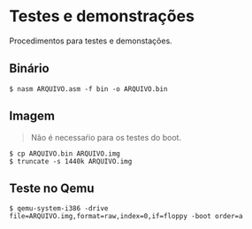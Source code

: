# Testes e demonstrações

Procedimentos para testes e demonstações.

## Binário

```
$ nasm ARQUIVO.asm -f bin -o ARQUIVO.bin
```

## Imagem

> Não é necessaŕio para os testes do boot.

```
$ cp ARQUIVO.bin ARQUIVO.img
$ truncate -s 1440k ARQUIVO.img
```

## Teste no Qemu

```
$ qemu-system-i386 -drive file=ARQUIVO.img,format=raw,index=0,if=floppy -boot order=a
```

